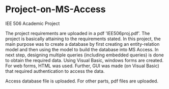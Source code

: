 # Project-on-MS-Access
IEE 506 Academic Project

The project requirements are uploaded in a pdf 'IEE506proj.pdf'. The project is basically attaining to the requirements stated.
In this project, the main purpose was to create a database by first creating an entity-relation model and then using the model to build the database into MS Access. In next step, designing multiple queries (including embedded queries) is done to obtain the required data. Using Visual Basic, windows forms are created. For web forms, HTML was used. Further, GUI was made (on Visual Basic) that required authentication to access the data. 

Access database file is uploaded. For other parts, pdf files are uploaded.
